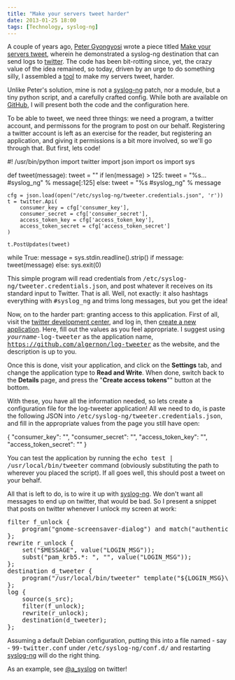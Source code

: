 ```yaml
---
title: "Make your servers tweet harder"
date: 2013-01-25 18:00
tags: [Technology, syslog-ng]
---
```


A couple of years ago, [Peter Gyongyosi][gyp] wrote a piece titled
[Make your servers tweet][servertweet], wherein he demonstrated a
syslog-ng destination that can send logs to [twitter][twitter]. The
code has been bit-rotting since, yet, the crazy value of the idea
remained, so today, driven by an urge to do something silly, I
assembled a [tool][log-tweeter] to make my servers tweet, harder.

 [gyp]: http://gyp.blogs.balabit.com/
 [servertweet]: http://gyp.blogs.balabit.com/2009/09/make-your-servers-tweet/
 [twitter]: https://twitter.com/
 [log-tweeter]: https://github.com/algernon/log-tweeter
 
<!-- more -->

Unlike Peter's solution, mine is not a [syslog-ng][sng] patch, nor a
module, but a tiny python script, and a carefully crafted
config. While both are available on [GitHub][log-tweeter], I will
present both the code and the configuration here.

  [log-tweeter]: https://github.com/algernon/log-tweeter

To be able to tweet, we need three things: we need a program, a
twitter account, and permissons for the program to post on our
behalf. Registering a twitter account is left as an exercise for the
reader, but registering an application, and giving it permissions is a
bit more involved, so we'll go through that. But first, lets code!

<div class="pygmentize" data-language="python">#! /usr/bin/python
import twitter
import json
import os
import sys

def tweet(message):
	tweet = ""
	if len(message) &gt; 125:
		tweet = "%s... #syslog_ng" % message[:125]
	else:
		tweet = "%s #syslog_ng" % message

	cfg = json.load(open("/etc/syslog-ng/tweeter.credentials.json", 'r'))
	t = twitter.Api(
		consumer_key = cfg['consumer_key'],
		consumer_secret = cfg['consumer_secret'],
		access_token_key = cfg['access_token_key'],
		access_token_secret = cfg['access_token_secret']
	)
	
	t.PostUpdates(tweet)

while True:
	message = sys.stdin.readline().strip()
	if message:
		tweet(message)
	else:
		sys.exit(0)</div>

This simple program will read credentials from
<kbd>/etc/syslog-ng/tweeter.credentials.json</kbd>, and post whatever
it receives on its standard input to Twitter. That is all. Well, not
exactly: it also hashtags everything with <kbd>#syslog_ng</kbd> and
trims long messages, but you get the idea!

Now, on to the harder part: granting access to this application. First
of all, visit the [twitter development center][dev-twitter], and log
in, then [create a new application][dev-tw-app]. Here, fill out the
values as you feel appropriate. I suggest using
<kbd>*yourname*-log-tweeter</kbd> as the application name,
<kbd>https://github.com/algernon/log-tweeter</kbd> as the website, and
the description is up to you.

 [dev-twitter]: https://dev.twitter.com/
 [dev-tw-app]: https://dev.twitter.com/apps/new

Once this is done, visit your application, and click on the
**Settings** tab, and change the application type to **Read and
Write**. When done, switch back to the **Details** page, and press the
"**Create access tokens**"" button at the bottom.

With these, you have all the information needed, so lets create a
configuration file for the log-tweeter application! All we need to do,
is paste the following JSON into
<kbd>/etc/syslog-ng/tweeter.credentials.json</kbd>, and fill in the
appropriate values from the page you still have open:

<div class="pygmentize" data-language="javascript">{
 "consumer_key": "",
 "consumer_secret": "",
 "access_token_key": "",
 "access_token_secret": ""
}</div>

You can test the application by running the <kbd>echo test |
/usr/local/bin/tweeter</kbd> command (obviously substituting the path
to wherever you placed the script). If all goes well, this should post
a tweet on your behalf.

All that is left to do, is to wire it up with [syslog-ng][sng]. We
don't want all messages to end up on twitter, that would be bad. So I
present a snippet that posts on twitter whenever I unlock my screen at
work:

<pre>
filter f_unlock {
	program("gnome-screensaver-dialog") and match("authenticated as") and match("pam_krb5");
};
rewrite r_unlock {
	set("$MESSAGE", value("LOGIN_MSG"));
	subst("pam_krb5.*: ", "", value("LOGIN_MSG"));
};
destination d_tweeter {
	program("/usr/local/bin/tweeter" template("${LOGIN_MSG}\n"));
};
log {
	source(s_src);
	filter(f_unlock);
	rewrite(r_unlock);
	destination(d_tweeter);
};
</pre>

Assuming a default Debian configuration, putting this into a file
named - say - <kbd>99-twitter.conf</kbd> under
<kbd>/etc/syslog-ng/conf.d/</kbd> and restarting [syslog-ng][sng] will
do the right thing.

 [sng]: https://www.balabit.com/network-security/syslog-ng/opensource-logging-system/overview

As an example, see [@a_syslog][a_syslog] on twitter!

 [a_syslog]: https://twitter.com/a_syslog
